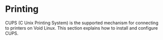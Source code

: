 # Printing

CUPS (C Unix Printing System) is the supported mechanism for connecting to
printers on Void Linux. This section explains how to install and configure CUPS.
